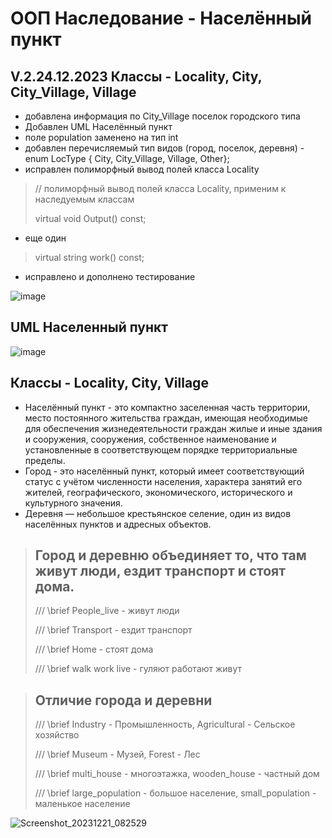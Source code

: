# ООП Наследование - Населённый пункт
## V.2.24.12.2023 Классы - Locality, City, City_Village, Village
- добавлена информация по City_Village поселок городского типа
- Добавлен UML Населённый пункт
- поле population заменено на тип int
- добавлен перечисляемый тип видов (город, поселок, деревня) - enum LocType { City, City_Village, Village, Other};
- исправлен полиморфный вывод полей класса Locality
>
> // полиморфный вывод полей класса Locality, применим к наследуемым классам
>
> virtual void Output() const;
>
- еще один
>
> virtual string work() const;
>
- исправлено и дополнено тестирование
  
![image](https://github.com/BurdinskayaNV/OOP-2-kurs/assets/148595309/cc02e8c5-2bca-457a-851b-b70b4799637b)

## UML Населенный пункт

![image](https://github.com/BurdinskayaNV/OOP-2-kurs/assets/148595309/f537c5ef-3114-47ca-a326-2746dfe19cbf)


## Классы - Locality, City, Village
- Населённый пункт - это компактно заселенная часть территории,
  место постоянного жительства граждан, имеющая необходимые для 
  обеспечения жизнедеятельности граждан жилые и иные здания и сооружения,
  сооружения, собственное наименование и установленные в соответствующем
  порядке территориальные пределы.
- Город - это населённый пункт, который имеет соответствующий статус с 
  учётом численности населения, характера занятий его жителей, 
  географического, экономического, исторического и культурного значения.
- Деревня — небольшое крестьянское селение, 
  один из видов населённых пунктов и адресных объектов.

>  ## Город и деревню объединяет то, что там живут люди, ездит транспорт и стоят дома.
> 
>  /// \brief People_live - живут люди
> 
>  /// \brief Transport - ездит транспорт
> 
>  /// \brief Home - стоят дома
> 
>  /// \brief walk work live - гуляют работают живут
> 



>  ## Отличие города и деревни
> 
>  /// \brief Industry - Промышленность, Agricultural - Сельское хозяйство
> 
>  /// \brief Museum - Музей, Forest - Лес
> 
>  /// \brief multi_house - многоэтажка, wooden_house - частный дом
> 
>  /// \brief large_population - большое население, small_population - маленькое население
> 


![Screenshot_20231221_082529](https://github.com/BurdinskayaNV/OOP-2-kurs/assets/148595309/ff136f9f-5c31-44f7-a230-fa2e5351d4c6)
